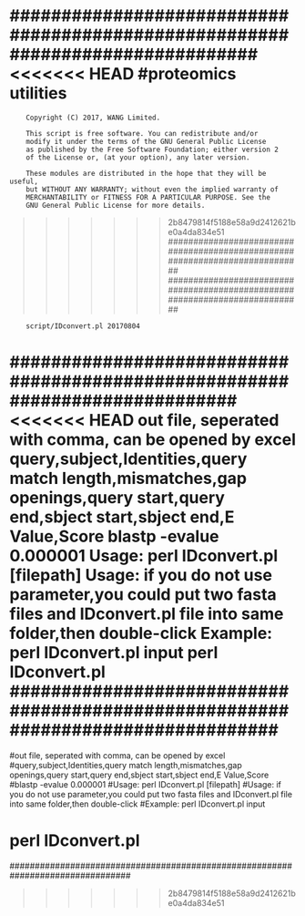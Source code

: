 ##############################################################################
<<<<<<< HEAD
	#proteomics utilities	
=======
        Copyright (C) 2017, WANG Limited.                              
                                                                          
		This script is free software. You can redistribute and/or                 
		modify it under the terms of the GNU General Public License              
		as published by the Free Software Foundation; either version 2           
		of the License or, (at your option), any later version.                  
                                                                          
		These modules are distributed in the hope that they will be useful,       
		but WITHOUT ANY WARRANTY; without even the implied warranty of            
		MERCHANTABILITY or FITNESS FOR A PARTICULAR PURPOSE. See the              
		GNU General Public License for more details.    
>>>>>>> 2b8479814f5188e58a9d2412621be0a4da834e51
#############################################################################
#############################################################################

		script/IDconvert.pl 20170804
############################################################################
<<<<<<< HEAD
		out file, seperated with comma, can be opened by excel
		query,subject,Identities,query match length,mismatches,gap openings,query start,query end,sbject start,sbject end,E Value,Score
		blastp -evalue 0.000001
		Usage:   perl IDconvert.pl [filepath]
		Usage:   if you do not use parameter,you could put two fasta files and IDconvert.pl file into same folder,then double-click
		Example: perl IDconvert.pl input
				perl IDconvert.pl
################################################################################
=======
#out file, seperated with comma, can be opened by excel
#query,subject,Identities,query match length,mismatches,gap openings,query start,query end,sbject start,sbject end,E Value,Score
#blastp -evalue 0.000001
#Usage:   perl IDconvert.pl [filepath]
#Usage:   if you do not use parameter,you could put two fasta files and IDconvert.pl file into same folder,then double-click
#Example: perl IDconvert.pl input
#         perl IDconvert.pl
################################################################################
>>>>>>> 2b8479814f5188e58a9d2412621be0a4da834e51
